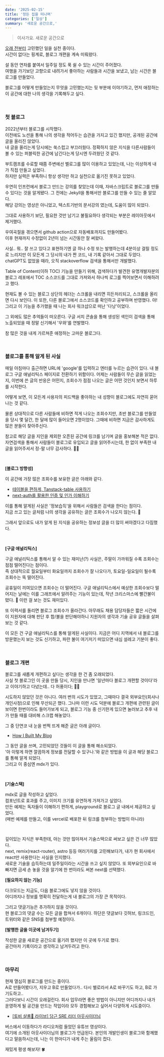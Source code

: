 ```yaml
---
date: '2025-02-15'
title: '정든 집을 떠나며'
categories: ['일상']
summary: '새로운 공간으로,'
---
```


> 이사가요. 새로운 공간으로

[오래 전부터](https://geuni620.github.io/blog/2023/8/13/daily/) 고민했던 일을 실천 중이다.  
시간이 없다는 핑계로, 블로그 개편을 계속 미뤄왔다.

설 동안 연차를 붙여서 일주일 정도 푹 쉴 수 있는 시간이 주어졌다.  
여행을 가기보단 고향으로 내려가서 좋아하는 사람들과 시간을 보냈고, 남는 시간은 블로그를 만들었다.

블로그를 어떻게 만들었는지 무엇을 고민했는지는 뒷 부분에 이야기하고, 먼저 애정하는 이 공간에 대한 나의 생각을 기록해두고 싶다.

<br/>

### 첫 블로그

2022년부터 블로그를 시작했다.  
이전에도 노션을 통해 나의 생각을 적어두는 습관을 가지고 있긴 했지만, 공개된 공간에 글을 올리진 않았다.  
내 글을 올리는게 당시에는 쑥스럽고 부끄러웠다. 정확하지 않은 지식을 다른사람들이 볼 수 있는 퍼블릭한 공간에 남긴다는게 당시엔 두려웠던 것 같다.

부트캠프를 수료할 때쯤 주변에선 벨로그를 많이 이용하고 있었는데, 나는 이상하게 내가 직접 만들고 싶었다.  
하지만 실력은 부족하니 항상 생각만 하고 실천으로 옮기진 못하고 있었다.

우연히 인프런에서 블로그 만드는 강의를 찾았는데 이때, 자바스크립트로 블로그를 만들 수 있다는 것을 알게됐다. 그 전에는 Jekyll을 통해서만 블로그를 만들 수 있는 줄 알았다.  
해당 강의는 영상은 아니었고, 텍스트기반의 문서강의 였는데, 도움이 많이 되었다.

그대로 사용하기 보단, 필요한 것만 남기고 불필요하다 생각되는 부분은 레이아웃에서 제거했다.

우여곡절을 겪으면서 github action으로 자동배포까지도 만들어봤다.  
이후 현재까지 수정없이 2년이 넘는 시간동안 잘 써왔다.

사실.. 뭐.. 잘 쓰고 있다고 표현하기엔 글 하나 수정 또는 발행하는데 4분이상 걸릴 정도로 느리지만 이 모든게 그 당시의 내가 짠 코드, 내 기록 같아서 그대로 두었다. chatGPT도 없었을 때라, 오직 stackoverflow 검색을 통해서만 개발했다.

Table of Content(이하 TOC) 기능을 만들기 위해, 검색하다가 발견한 유명개발자분의 블로그 레포에서 TOC 소스코드를 그대로 가져와서 하나씩 로그를 찍어보면서 이해하려고 했다.

현재도 볼 수 있는 블로그 상단의 헤더는 스크롤을 내리면 히든처리되고, 스크롤을 올리면 다시 보인다. 이 또한, 다른 블로그에서 소스코드를 확인하고 공부하며 반영했다. 아! 그리고 이 기능을 추가했을 때 나는 회사 워크샵으로 떠난 '다낭'이었다.

그 외에도 많은 추억들이 떠오른다. 구글 서치 콘솔을 통해 생성된 색인이 검색을 통해 노출되었을 때 정말 신기해서 '우와'를 연발했다.

참 많은 것을 내게 가르쳐준 애정하는 고마운 블로그다.

<br/>

### 블로그를 통해 알게 된 사실

매일 아침마다 출근하면 URL에 'google'를 입력하고 엔터를 누르는 습관이 있다. 내 블로그 구글 애널리틱스 페이지로 전환하기 위함이다. 어제는 사람들이 무슨 글을 읽었는지, 이번에 쓴 글의 반응은 어떤지, 조회수가 점점 나오는 글은 어떤 것인지 보면서 하루를 시작한다.

어떻게 보면, 이 모든게 사용자의 피드백을 좋아하는 내 성향이 블로그에도 자연히 묻어나는 것 같다.

물론 상대적으로 다른 사람들에 비하면 적게 나오는 조회수지만, 초반 블로그를 만들었을 당시 몇 달간, 한 달에 많이 들어오면 2명이었다.
그때에 비하면 지금은 감사하게도 많은 분들이 찾아주신다.

참고로 해당 글을 지인을 제외한 오픈된 공간에 링크를 남기며 글을 홍보해본 적은 없다. 자연검색을 통해서 사람들이 블로그로 유입되고 글을 읽어주시는데, 한 없이 부족한 내 글을 읽어주셔서 정-말 너무 감사하다. 🙇‍♂️

<br/>

**[블로그 방향성]**

이 공간에 가장 많은 조회수를 보유한 글은 아래와 같다.

- [테이블을 편하게, Tanstack-table 사용하기](https://geuni620.github.io/blog/2023/12/2/tanstack-table/)
- [next-auth를 활용한 인증 및 인가 이해하기](https://geuni620.github.io/blog/2024/1/17/authorization/)

이를 통해 알게된 사실은 '정보습득'을 위해서 사람들은 검색을 한다는 점이다.  
지금 쓰고 있는 글처럼 나의 생각을 공유하는 글은 조회수가 나오지 않는다. 🥲

그래서 앞으로도 내가 알게 된 지식을 공유하는 정보성 글을 더 많이 써야겠다고 다짐했다.

<br/>

**[구글 애널리틱스]**

구글 애널리틱스를 통해서 알 수 있는 재미난(?) 사실은, 주말이 가까워질 수록 조회수는 점점 떨어진다는 점이다.  
즉 상대적으로 월요일부터 화요일까지 조회수가 잘 나오다가, 토요일-일요일이 될수록 조회수는 뚝 떨어진다.

공휴일이 끼여있으면 조회수는 더 떨어진다. 구글 애널리틱스에서 예상한 조회수보다 떨어지는 날에는 이를 그래프에서 알려주는 기능이 있는데, 작년 크리스마스에 빨간불이 떴다. 🤣 이런 걸 보는 것도 재미있다.

또 이력서를 돌리면 블로그 조회수가 올라간다. 아무래도 채용 담당자들은 짧은 시간에 이 지원자에 대해 판단 후 합/불을 판단해야하니 지원자의 생각과 기술 공유 글들을 살펴보는 것 같다.

이 모든 건 구글 애널리틱스를 통해 알게된 사실이다. 지금은 어디 지역에서 내 블로그를 방문했는지 보는 것도 신기하고, 파란 불이 여기저기 떠있으면 내심 설레고 기분이 좋다.

<br/>

### 블로그 개편

블로그를 새롭게 개편하고 싶다는 생각을 한 건 좀 오래되었다.  
사실 첫 블로그인 이 곳을 만들 당시, 지인을 만나면 '일년마다 블로그 개편할 것이다'라고 이야기하고 다녔는데.. 다 허풍이다; 🤦‍♂️

시도하지 않았던 것은 아니다. 여러 번의 시도가 있었고, 그때마다 결국 외부요인(회사나 개인사정)으로 인해 무산되곤 했다. 그나마 이런 시도 덕분에 블로그 개편에 관련된 글이 보이면 한번이라도 들어가보게 되고, 블로그 기능 중 신기한게 있으면 눌러보고 추후 내가 만들 때를 대비해 스크랩 해놓았다.

그 중 단연코 내 눈을 번쩍 뜨게 해준 글은 아래 글이다.

- [How I Built My Blog](https://www.joshwcomeau.com/blog/how-i-built-my-blog-v2/)

그 동안 글을 쓰며, 고민되었던 것들이 이 글을 통해 해소되었다.  
'아 이렇게 하면 깔끔하게 정보를 전달할 수 있구나.'와 같은 방법을 이 글과 해당 블로그를 통해 알게 되었다.  
그리고 이 중심엔 mdx가 있다.

<br/>

**[기술스택]**

mdx로 글을 작성하고 싶었다.  
컴포넌트로 효과를 주고, 이미지 크기를 유연하게 가져가고 싶었다.  
만든 예제는 독자들이 이해하기 편하게, playground로 블로그 글 내에서 제공하고 싶었다.  
(매번 예제를 만들고, 이를 vercel로 배포한 뒤 링크를 첨부하는 방법이 아니라)

<br/>

깊이있는 지식은 부족한데, 아는 것만 많아져서 기술스택으로 써보고 싶은 건 너무 많았다.  
next, remix(react-router), astro 등등 여러가지를 고민해보다가, 내가 현 회사에서 react만 사용한다는 사실을 인지했다.  
새로운 기술을 습득하는데 일주일이라는 시간을 쓰고 싶지 않았다. 또 외부요인으로 바빠지면 금세 손 놓을 것을 알기에 한 번이라도 써본 next를 선택했다.

**[필요하지 않는 기능]**

다크모드는 지금도, 다음 블로그에도 넣지 않을 것이다.  
어디까지나 정보를 명확히 전달하는게 내 블로그의 가장 큰 목적이다.

그리고 댓글기능은 추가하지 않을 것이다.  
현 블로그의 댓글 수는 모든 글을 합쳐서 6개이다. 하단은 댓글보다 깃허브, 링크드인, 트위터와 같은 SNS를 첨부할 예정이다.

**[발행한 글을 이곳에 남겨두기]**

작성한 글을 새로운 공간으로 옮기려 했지만 이 곳에 두기로 했다.  
공간마저 기록이라고 생각하고 남겨두려고 한다.

<br/>

### 마무리

현재 열심히 블로그를 만드는 중이다.  
A로 만들어봤다가, 지우고 B로 만들었다가.. 다시 별로라서 A로 바꾸기도 하고, B로 가기도하고..  
그러다보니 시간이 오래걸린다. 회사 업무라면 좋은 방법이 아니지만 어디까지나 내가 운영하게 될 공간을 만드는 작업이라 모두 경험해보고 싶어서 다양하게 시도중이다.

- [[토비 살롱🌱 라이브] 당근 SRE 리더 아웃사이더님](https://www.youtube.com/live/a-b2pTrc2O8?si=HM6_jcAKmcZnbug4&t=480)

버스에서 이동하다가 라디오처럼 들었던 유튜브 영상이다.  
여기에 소개된 아웃사이더님의 블로그가 언급된다. 본인의 개발인생이 블로그와 함께했다고 말씀하시는데, 나는 이 한마디가 내게 주는 울림이 컸다.

재밌게 평생 해보자! 🍀
